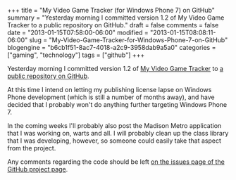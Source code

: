 +++
title = "My Video Game Tracker (for Windows Phone 7) on GitHub"
summary = "Yesterday morning I committed version 1.2 of My Video Game Tracker to a public repository on GitHub."
draft = false
comments = false
date = "2013-01-15T07:58:00-06:00"
modified = "2013-01-15T08:08:11-06:00"
slug = "My-Video-Game-Tracker-for-Windows-Phone-7-on-GitHub"
blogengine = "b6cb1f51-8ac7-4018-a2c9-3958dab9a5a0"
categories = ["gaming", "technology"]
tags = ["github"]
+++

<p>Yesterday morning I committed version 1.2 of <a rel="external" href="http://jamesrskemp.com/Projects/MyVideoGameTracker">My Video Game Tracker</a> to <a rel="external" href="https://github.com/JamesSkemp/MyVideoGameTrackerWP7">a public repository on GitHub</a>.</p>
<p>At this time I intend on letting my publishing license lapse on Windows Phone development (which is still a number of months away), and have decided that I probably won't do anything further targeting Windows Phone 7.</p>
<p>In the coming weeks I'll probably also post the Madison Metro application that I was working on, warts and all. I will probably clean up the class library that I was developing, however, so someone could easily take that aspect from the project.</p>
<p>Any comments regarding the code should be left <a rel="external" href="https://github.com/JamesSkemp/MyVideoGameTrackerWP7/issues">on the issues page of the GitHub project page</a>.</p>

